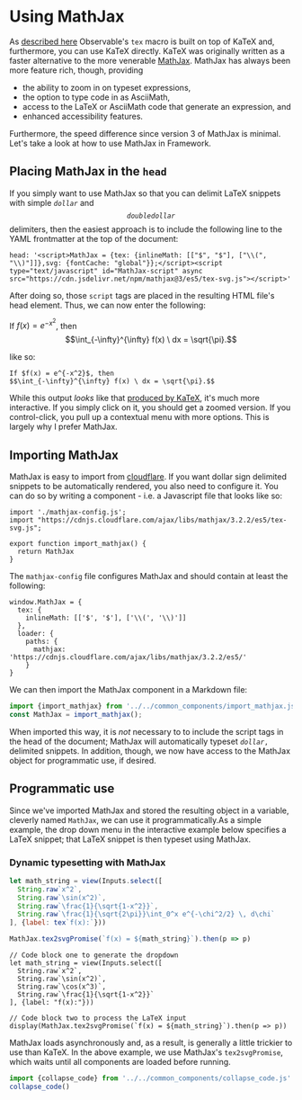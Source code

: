 # Using MathJax

As [described here](./UsingKaTeX/) Observable's `tex` macro is built on top of KaTeX and, furthermore, you can use KaTeX directly. KaTeX was originally written as a faster alternative to the more venerable [MathJax](https://mathjax.org).  MathJax has always been more feature rich, though, providing

 - the ability to zoom in on typeset expressions,
 - the option to type code in as AsciiMath,
 - access to the LaTeX or AsciiMath code that generate an expression, and
 - enhanced accessibility features.

Furthermore, the speed difference since version 3 of MathJax is minimal. Let's take a look at how to use MathJax in Framework.

## Placing MathJax in the `head`

If you simply want to use MathJax so that you can delimit LaTeX snippets with simple <code>$dollar$</code> and <code>$$double dollar$$</code> delimiters, then the easiest approach is to include the following line to the YAML frontmatter at the top of the document:

    head: '<script>MathJax = {tex: {inlineMath: [["$", "$"], ["\\(", "\\)"]]},svg: {fontCache: "global"}};</script><script type="text/javascript" id="MathJax-script" async src="https://cdn.jsdelivr.net/npm/mathjax@3/es5/tex-svg.js"></script>'

After doing so, those `script` tags are placed in the resulting HTML file's head element. Thus, we can now enter the following:

<div class="card">

If $f(x) = e^{-x^2}$, then
$$\int_{-\infty}^{\infty} f(x) \ dx = \sqrt{\pi}.$$

</div>

like so:

    If $f(x) = e^{-x^2}$, then
    $$\int_{-\infty}^{\infty} f(x) \ dx = \sqrt{\pi}.$$

While this output *looks* like that [produced by KaTeX](./UsingKaTex/), it's much more interactive. If you simply click on it, you should get a zoomed version. If you control-click, you pull up a contextual menu with more options. This is largely why I prefer MathJax.

## Importing MathJax

MathJax is easy to import from [cloudflare](https://cdnjs.cloudflare.com/). If you want dollar sign delimited snippets to be automatically rendered, you also need to configure it. You can do so by writing a component - i.e. a Javascript file that looks like so:

    import './mathjax-config.js';
    import "https://cdnjs.cloudflare.com/ajax/libs/mathjax/3.2.2/es5/tex-svg.js";

    export function import_mathjax() {
      return MathJax
    }

The `mathjax-config` file configures MathJax and should contain at least the following:

    window.MathJax = {
      tex: {
        inlineMath: [['$', '$'], ['\\(', '\\)']]
      },
      loader: {
        paths: {
          mathjax: 'https://cdnjs.cloudflare.com/ajax/libs/mathjax/3.2.2/es5/'
        }
    }

We can then import the MathJax component in a Markdown file:

```js echo
import {import_mathjax} from '../../common_components/import_mathjax.js';
const MathJax = import_mathjax();
```

When imported this way, it is *not* necessary to to include the script tags in the head of the document; MathJax will automatically typeset <code>$dollar$,</code> delimited snippets. In addition, though, we now have access to the MathJax object for programmatic use, if desired.

## Programmatic use

Since we've imported MathJax and stored the resulting object in a variable, cleverly named `MathJax`, we can use it programmatically.As a simple example, the drop down menu in the interactive example below specifies a LaTeX snippet; that LaTeX snippet is then typeset using MathJax.

<div class="card collapse">

### Dynamic typesetting with MathJax

```js
let math_string = view(Inputs.select([
  String.raw`x^2`,
  String.raw`\sin(x^2)`,
  String.raw`\frac{1}{\sqrt{1-x^2}}`,
  String.raw`\frac{1}{\sqrt{2\pi}}\int_0^x e^{-\chi^2/2} \, d\chi`
], {label: tex`f(x):`}))
```
```js
MathJax.tex2svgPromise(`f(x) = ${math_string}`).then(p => p)
```
    // Code block one to generate the dropdown
    let math_string = view(Inputs.select([
      String.raw`x^2`,
      String.raw`\sin(x^2)`,
      String.raw`\cos(x^3)`,
      String.raw`\frac{1}{\sqrt{1-x^2}}`
    ], {label: "f(x):"}))

    // Code block two to process the LaTeX input
    display(MathJax.tex2svgPromise(`f(x) = ${math_string}`).then(p => p))

</div>


MathJax loads asynchronously and, as a result, is generally a little trickier to use than KaTeX. In the above example, we use MathJax's `tex2svgPromise`, which waits until all components are loaded before running.

```js
import {collapse_code} from '../../common_components/collapse_code.js'
collapse_code()
```
